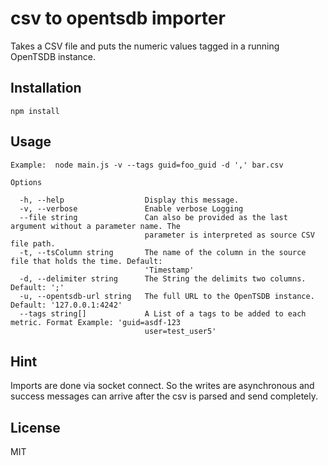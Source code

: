 # csv to opentsdb importer

Takes a CSV file and puts the numeric values tagged in a running OpenTSDB instance.

## Installation

`npm install`

## Usage

```
Example:  node main.js -v --tags guid=foo_guid -d ',' bar.csv

Options

  -h, --help                  Display this message.                                                         
  -v, --verbose               Enable verbose Logging                                                        
  --file string               Can also be provided as the last argument without a parameter name. The       
                              parameter is interpreted as source CSV file path.                             
  -t, --tsColumn string       The name of the column in the source file that holds the time. Default:       
                              'Timestamp'                                                                   
  -d, --delimiter string      The String the delimits two columns. Default: ';'                             
  -u, --opentsdb-url string   The full URL to the OpenTSDB instance. Default: '127.0.0.1:4242'              
  --tags string[]             A List of a tags to be added to each metric. Format Example: 'guid=asdf-123   
                              user=test_user5'   
```

## Hint
Imports are done via socket connect. So the writes are asynchronous and success messages can arrive after the csv is parsed and send completely. 

## License

MIT